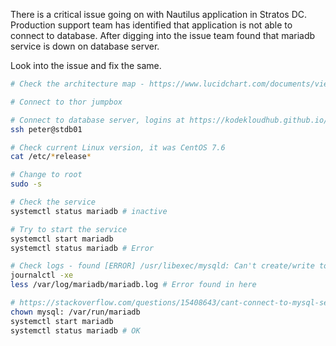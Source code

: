 There is a critical issue going on with Nautilus application in Stratos DC. Production support team has identified that application is not able to connect to database. After digging into the issue team found that mariadb service is down on database server.


Look into the issue and fix the same.

```bash
# Check the architecture map - https://www.lucidchart.com/documents/view/58e22de2-c446-4b49-ae0f-db79a3318e97/0_0

# Connect to thor jumpbox

# Connect to database server, logins at https://kodekloudhub.github.io/kodekloud-engineer/docs/projects/nautilus
ssh peter@stdb01

# Check current Linux version, it was CentOS 7.6
cat /etc/*release*

# Change to root
sudo -s

# Check the service
systemctl status mariadb # inactive

# Try to start the service
systemctl start mariadb
systemctl status mariadb # Error

# Check logs - found [ERROR] /usr/libexec/mysqld: Can't create/write to file '/var/run/mysqld/mysqld.pid' (Errcode: 13)
journalctl -xe
less /var/log/mariadb/mariadb.log # Error found in here

# https://stackoverflow.com/questions/15408643/cant-connect-to-mysql-server-cant-create-write-the-pid-file
chown mysql: /var/run/mariadb
systemctl start mariadb
systemctl status mariadb # OK
```